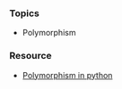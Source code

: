 ### Topics
* Polymorphism

### Resource
* [Polymorphism in python](https://www.geeksforgeeks.org/polymorphism-in-python/)